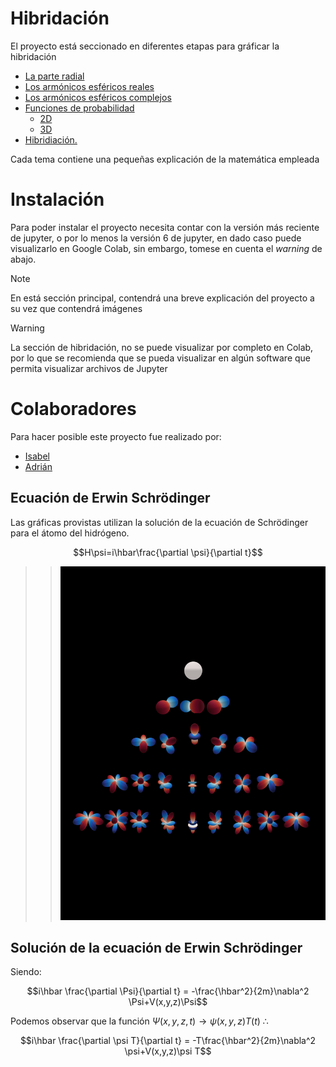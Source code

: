 # Hibridación
El proyecto está seccionado en diferentes etapas para gráficar la hibridación
 * [La parte radial](https://github.com/JoseAdrianRodriguezGonzalez/Hibridacion/tree/2bf4264a83fbd573a454ea5dacbccdfb4fb00c84/radial)
 * [Los armónicos esféricos reales](https://github.com/JoseAdrianRodriguezGonzalez/Hibridacion/tree/2bf4264a83fbd573a454ea5dacbccdfb4fb00c84/Real)
 * [Los armónicos esféricos complejos](https://github.com/JoseAdrianRodriguezGonzalez/Hibridacion/tree/2bf4264a83fbd573a454ea5dacbccdfb4fb00c84/spherical_complex)
 * [Funciones de probabilidad](https://github.com/JoseAdrianRodriguezGonzalez/Hibridacion/tree/2bf4264a83fbd573a454ea5dacbccdfb4fb00c84/wavefunction_Probability)
   - [2D](https://github.com/JoseAdrianRodriguezGonzalez/Hibridacion/tree/2bf4264a83fbd573a454ea5dacbccdfb4fb00c84/wavefunction_Probability/2D)
   - [3D](https://github.com/JoseAdrianRodriguezGonzalez/Hibridacion/tree/2bf4264a83fbd573a454ea5dacbccdfb4fb00c84/wavefunction_Probability/3D)
 * [Hibridiación.](https://github.com/JoseAdrianRodriguezGonzalez/Hibridacion/tree/2bf4264a83fbd573a454ea5dacbccdfb4fb00c84/hibridacion)

Cada tema contiene una pequeñas explicación de la matemática empleada
# Instalación
Para poder instalar el proyecto necesita contar con la versión más reciente de jupyter, o por lo menos la versión 6 de jupyter, en dado caso puede visualizarlo en Google Colab, sin embargo, tomese en cuenta el *warning* de abajo.

>[!NOTE]
>En está sección principal, contendrá una breve explicación del proyecto a su vez que contendrá imágenes

>[!WARNING]
>La sección de hibridación, no se puede visualizar por completo en Colab, por lo que se recomienda que se pueda visualizar en algún software que permita visualizar archivos de Jupyter

# Colaboradores

Para hacer posible este proyecto fue realizado por:

* [Isabel](https://github.com/Isa-Rocha31415)
* [Adrián](https://github.com/JoseAdrianRodriguezGonzalez)

 ## Ecuación de Erwin Schrödinger
 Las gráficas provistas utilizan la solución de la ecuación de Schrödinger para el átomo del hidrógeno.

 $$H\psi=i\hbar\frac{\partial \psi}{\partial t}$$

>>   ![Armónicos esféricos](https://github.com/JoseAdrianRodriguezGonzalez/Hibridacion/blob/main/assets/A4.png)
  
## Solución de la ecuación de Erwin Schrödinger
Siendo:

$$i\hbar \frac{\partial \Psi}{\partial t} = -\frac{\hbar^2}{2m}\nabla^2 \Psi+V(x,y,z)\Psi$$

Podemos observar que la función $\Psi(x,y,z,t)\rightarrow \psi(x,y,z)T(t)$
$\therefore$

$$i\hbar \frac{\partial \psi T}{\partial t} = -T\frac{\hbar^2}{2m}\nabla^2 \psi+V(x,y,z)\psi T$$